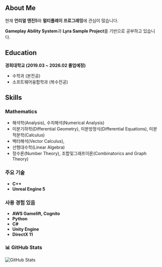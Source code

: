 ## **About Me**

현재 **언리얼 엔진5**와 **멀티플레이 프로그래밍**에 관심이 많습니다. 

**Gameplay Ability System**과 **Lyra Sample Project**를 기반으로 공부하고 있습니다.

## **Education**

**경희대학교 (2019.03 ~ 2026.02 졸업예정)**
- 수학과 (본전공)
- 소프트웨어융합학과 (복수전공)
## **Skills**

### Mathematics

- 해석학(Analysis), 수치해석(Numerical Analysis)
- 미분기하학(Differential Geometry), 미분방정식(Differential Equations), 미분적분학(Calculus)
- 벡터해석(Vector Calculus),
- 선형대수학(Linear Algebra)
- 정수론(Number Theory), 조합및그래프이론(Combinatorics and Graph Theory)
###  **주요 기술**
- **C++**
- **Unreal Engine 5**

### **사용 경험 있음**
- **AWS Gamelift, Cognito**
- **Python**
- **C#**
- **Unity Engine**
- **DirectX 11**
### 📊 **GitHub Stats**
![GitHub Stats](https://github-readme-stats.vercel.app/api?username=Seo-BJ&show_icons=true&theme=radical)

